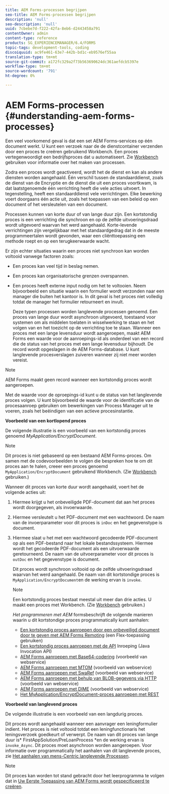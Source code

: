 ```yaml
---
title: AEM Forms-processen begrijpen
seo-title: AEM Forms-processen begrijpen
description: 'null'
seo-description: 'null'
uuid: 7cbebe7d-f222-42fa-8eb6-d2443458a791
contentOwner: admin
content-type: reference
products: SG_EXPERIENCEMANAGER/6.4/FORMS
topic-tags: development-tools, coding
discoiquuid: ac9fe461-63e7-442b-bd1c-eb9576ef55aa
translation-type: tm+mt
source-git-commit: a172fc329a2f73b563690624dc361aefdcb5397e
workflow-type: tm+mt
source-wordcount: '791'
ht-degree: 0%

---
```



# AEM Forms-processen {#understanding-aem-forms-processes}

Een veel voorkomend geval is dat een set AEM Forms-services op één document werkt. U kunt een verzoek naar de de dienstcontainer verzenden door een proces te creëren gebruikend Workbench. Een proces vertegenwoordigt een bedrijfsproces dat u automatiseert. Zie [Workbench](https://www.adobe.com/go/learn_aemforms_workbench_63) gebruiken voor informatie over het maken van processen.

Zodra een proces wordt geactiveerd, wordt het de dienst en kan als andere diensten worden aangehaald. Één verschil tussen de standaarddienst, zoals de dienst van de Encryptie en de dienst die uit een proces voortkwam, is dat laatstgenoemde één verrichting heeft die vele acties uitvoert. In tegenstelling, heeft een standaarddienst vele verrichtingen. Elke bewerking voert doorgaans één actie uit, zoals het toepassen van een beleid op een document of het versleutelen van een document.

Processen kunnen van korte duur of van lange duur zijn. Een kortstondig proces is een verrichting die synchroon en op de zelfde uitvoeringsdraad wordt uitgevoerd waarvan het werd aangehaald. Korte-levende verrichtingen zijn vergelijkbaar met het standaardgedrag dat in de meeste programmeertalen wordt gevonden, waar een cliënttoepassing een methode roept en op een terugkeerwaarde wacht.

Er zijn echter situaties waarin een proces niet synchroon kan worden voltooid vanwege factoren zoals:

* Een proces kan veel tijd in beslag nemen.
* Een proces kan organisatorische grenzen overspannen.
* Een proces heeft externe input nodig om het te voltooien. Neem bijvoorbeeld een situatie waarin een formulier wordt verzonden naar een manager die buiten het kantoor is. In dit geval is het proces niet volledig totdat de manager het formulier retourneert en invult.

   Deze typen processen worden langlevende processen genoemd. Een proces van lange duur wordt asynchroon uitgevoerd, toestaand voor systemen om als middelen toelaten in wisselwerking te staan en het volgen van en het toezicht op de verrichting toe te staan. Wanneer een proces met een lange levensduur wordt aangeroepen, maakt AEM Forms een waarde voor de aanroepings-id als onderdeel van een record die de status van het proces met een lange levensduur bijhoudt. De record wordt opgeslagen in de AEM Forms-database. U kunt langlevende procesverslagen zuiveren wanneer zij niet meer worden vereist.

>[!NOTE]
>
>AEM Forms maakt geen record wanneer een kortstondig proces wordt aangeroepen.

Met de waarde voor de oproepings-id kunt u de status van het langlevende proces volgen. U kunt bijvoorbeeld de waarde voor de identificatie van de procesaanroep gebruiken om bewerkingen van Process Manager uit te voeren, zoals het beëindigen van een actieve procesinstantie.

**Voorbeeld van een kortlopend proces**

De volgende illustratie is een voorbeeld van een kortstondig proces genoemd *MyApplication/EncryptDocument*.

>[!NOTE]
>
>Dit proces is niet gebaseerd op een bestaand AEM Forms-proces. Om samen met de codevoorbeelden te volgen die bespreken hoe te om dit proces aan te halen, creeer een proces genoemd `MyApplication/EncryptDocument` gebruikend Workbench. (Zie [Workbench](https://www.adobe.com/go/learn_aemforms_workbench_63) gebruiken.)

Wanneer dit proces van korte duur wordt aangehaald, voert het de volgende acties uit:

1. Hiermee krijgt u het onbeveiligde PDF-document dat aan het proces wordt doorgegeven, als invoerwaarde.
1. Hiermee versleutelt u het PDF-document met een wachtwoord. De naam van de invoerparameter voor dit proces is `inDoc` en het gegevenstype is document.
1. Hiermee slaat u het met een wachtwoord gecodeerde PDF-document op als een PDF-bestand naar het lokale bestandssysteem. Hiermee wordt het gecodeerde PDF-document als een uitvoerwaarde geretourneerd. De naam van de uitvoerparameter voor dit proces is `outDoc` en het gegevenstype is document.

   Dit proces wordt synchroon voltooid op de zelfde uitvoeringsdraad waarvan het werd aangehaald. De naam van dit kortstondige proces is `MyApplication/EncryptDocument`en de werking ervan is `invoke`.

   >[!NOTE]
   >
   >Een kortstondig proces bestaat meestal uit meer dan drie acties. U maakt een proces met Workbench. (Zie [Workbench](https://www.adobe.com/go/learn_aemforms_workbench_63) gebruiken.)

   *Het programmeren met AEM* formsbeschrijft de volgende manieren waarin u dit kortstondige proces programmatically kunt aanhalen:

   * [Een kortstondig proces aanroepen door een onbeveiligd document door te geven met AEM Forms Remoting](/help/forms/developing/invoking-aem-forms-using-remoting.md#invoking-a-short-lived-process-by-passing-an-unsecure-document-using-remoting)  (een Flex-toepassing gebruiken)
   * [Een kortstondig proces aanroepen met de API](/help/forms/developing/invoking-aem-forms-using-java.md#invoking-a-short-lived-process-using-the-invocation-api)  Inroeping (Java Invocation API)
   * [AEM Forms aanroepen met Base64-codering](/help/forms/developing/invoking-aem-forms-using-web.md#invoking-aem-forms-using-base64-encoding)  (voorbeeld van webservice)
   * [AEM Forms aanroepen met MTOM](/help/forms/developing/invoking-aem-forms-using-web.md#invoking-aem-forms-using-mtom)  (voorbeeld van webservice)
   * [AEM Forms aanroepen met SwaRef](/help/forms/developing/invoking-aem-forms-using-web.md#invoking-aem-forms-using-swaref)  (voorbeeld van webservice)
   * [AEM Forms aanroepen met behulp van BLOB-gegevens via HTTP](/help/forms/developing/invoking-aem-forms-using-web.md#invoking-aem-forms-using-blob-data-over-http)  (voorbeeld van webservice)
   * [AEM Forms aanroepen met DIME](/help/forms/developing/invoking-aem-forms-using-web.md#invoking-aem-forms-using-dime)  (voorbeeld van webservice)
   * [Het MyApplication/EncryptDocument-proces aanroepen met REST](/help/forms/developing/invoking-aem-forms-using-rest.md)

**Voorbeeld van langlevend proces**

De volgende illustratie is een voorbeeld van een langdurig proces.

Dit proces wordt aangehaald wanneer een aanvrager een leningformulier indient. Het proces is niet voltooid totdat een leningfunctionaris het leningsverzoek goedkeurt of verwerpt. De naam van dit proces van lange duur is* FirstAppSolution/PreLoanProcess *en de werking ervan is `invoke_Async`. Dit proces moet asynchroon worden aangeroepen. Voor informatie over programmatically het aanhalen van dit langlevende proces, zie [Het aanhalen van mens-Centric langlevende Processen](/help/forms/developing/invoking-human-centric-long-lived.md#invoking-human-centric-long-lived-processes).

>[!NOTE]
>
>Dit proces kan worden tot stand gebracht door het leerprogramma te volgen dat in [Uw Eerste Toepassing van AEM Forms wordt gespecificeerd te creëren](https://www.adobe.com/go/learn_aemforms_firstapp_ds_63).

